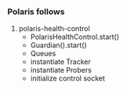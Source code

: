 ### Polaris follows

1. polaris-health-control
    - PolarisHealthControl.start()
    - Guardian().start()
    - Queues
    - instantiate Tracker
    - instantiate Probers
    - initialize control socket

